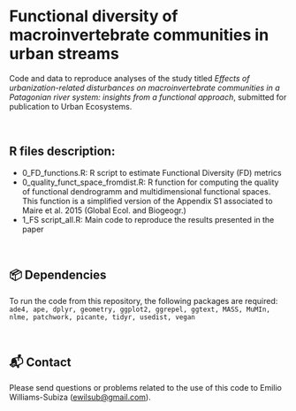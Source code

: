 # Functional diversity of macroinvertebrate communities in urban streams

Code and data to reproduce analyses of the study titled *Effects of urbanization-related disturbances on macroinvertebrate communities in a Patagonian river system: insights from a functional approach*, submitted for publication to Urban Ecosystems. </br>

&nbsp;

## R files description:

* 0_FD_functions.R: R script to estimate Functional Diversity (FD) metrics
* 0_quality_funct_space_fromdist.R: R function for computing the quality of functional dendrogramm and multidimensional functional spaces. This function is a simplified version of the Appendix S1 associated to Maire et al. 2015 (Global Ecol. and Biogeogr.)
* 1_FS script_all.R: Main code to reproduce the results presented in the paper

&nbsp;

## 📦 Dependencies
To run the code from this repository, the following packages are required: 
```ade4, ape, dplyr, geometry, ggplot2, ggrepel, ggtext, MASS, MuMIn, nlme, patchwork, picante, tidyr, usedist, vegan```

&nbsp;

## 📬 Contact
Please send questions or problems related to the use of this code to Emilio Williams-Subiza (ewilsub@gmail.com).
